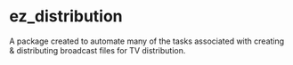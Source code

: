 # ez_distribution
A package created to automate many of the tasks associated with creating &amp; distributing broadcast files for TV distribution.
